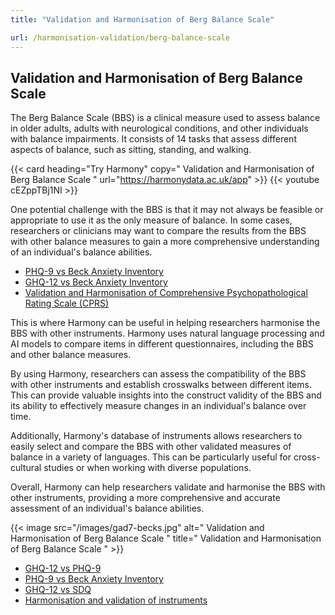 ```yaml
---
title: "Validation and Harmonisation of Berg Balance Scale"

url: /harmonisation-validation/berg-balance-scale
---
```


## Validation and Harmonisation of Berg Balance Scale

The Berg Balance Scale (BBS) is a clinical measure used to assess balance in older adults, adults with neurological conditions, and other individuals with balance impairments. It consists of 14 tasks that assess different aspects of balance, such as sitting, standing, and walking.

{{< card heading="Try Harmony" copy=" Validation and Harmonisation of Berg Balance Scale " url="https://harmonydata.ac.uk/app" >}}
{{< youtube cEZppTBj1NI >}}

One potential challenge with the BBS is that it may not always be feasible or appropriate to use it as the only measure of balance. In some cases, researchers or clinicians may want to compare the results from the BBS with other balance measures to gain a more comprehensive understanding of an individual's balance abilities.

* [PHQ-9 vs Beck Anxiety Inventory](/phq-9-vs-beck-anxiety-inventory)
* [GHQ-12 vs Beck Anxiety Inventory](/ghq-12-vs-beck-anxiety-inventory)
* [Validation and Harmonisation of Comprehensive Psychopathological Rating Scale (CPRS)](/harmonisation-validation/comprehensive-psychopathological-rating-scale-cprs)

This is where Harmony can be useful in helping researchers harmonise the BBS with other instruments. Harmony uses natural language processing and AI models to compare items in different questionnaires, including the BBS and other balance measures.

By using Harmony, researchers can assess the compatibility of the BBS with other instruments and establish crosswalks between different items. This can provide valuable insights into the construct validity of the BBS and its ability to effectively measure changes in an individual's balance over time.

Additionally, Harmony's database of instruments allows researchers to easily select and compare the BBS with other validated measures of balance in a variety of languages. This can be particularly useful for cross-cultural studies or when working with diverse populations.

Overall, Harmony can help researchers validate and harmonise the BBS with other instruments, providing a more comprehensive and accurate assessment of an individual's balance abilities.


{{< image src="/images/gad7-becks.jpg" alt=" Validation and Harmonisation of Berg Balance Scale " title=" Validation and Harmonisation of Berg Balance Scale " >}}









* [GHQ-12 vs PHQ-9](/ghq-12-vs-phq-9)
* [PHQ-9 vs Beck Anxiety Inventory](/phq-9-vs-beck-anxiety-inventory)
* [GHQ-12 vs SDQ](/ghq-12-vs-sdq)
* [Harmonisation and validation of instruments](/harmonisation-validation/)
